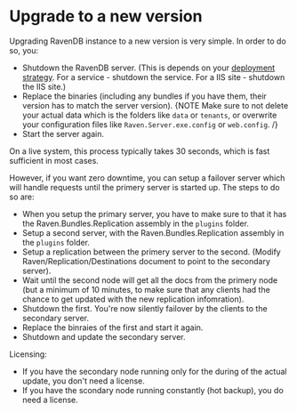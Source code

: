 ﻿# Upgrade to a new version

Upgrading RavenDB instance to a new version is very simple. In order to do so, you:

- Shutdown the RavenDB server. (This is depends on your [deployment strategy](../../). For a service - shutdown the service. For a IIS site - shutdown the IIS site.)
- Replace the binaries (including any bundles if you have them, their version has to match the server version).
{NOTE Make sure to not delete your actual data which is the folders like `data` or `tenants`, or overwrite your configuration files like `Raven.Server.exe.config` or `web.config`. /}
- Start the server again.

On a live system, this process typically takes 30 seconds, which is fast sufficient in most cases.

However, if you want zero downtime, you can setup a failover server which will handle requests until the primery server is started up. The steps to do so are:

- When you setup the primary server, you have to make sure to that it has the Raven.Bundles.Replication assembly in the `plugins` folder.
- Setup a second server, with the Raven.Bundles.Replication assembly in the `plugins` folder.
- Setup a replication between the primery server to the second. (Modify Raven/Replication/Destinations document to point to the secondary server).
- Wait until the second node will get all the docs from the primery node (but a minimum of 10 minutes, to make sure that any clients had the chance to get updated with the new replication infomration).
- Shutdown the first. You're now silently failover by the clients to the secondary server.
- Replace the binraies of the first and start it again.
- Shutdown and update the secondary server.

Licensing:

- If you have the secondary node running only for the during of the actual update, you don't need a license.
- If you have the scondary node running constantly (hot backup), you do need a license.